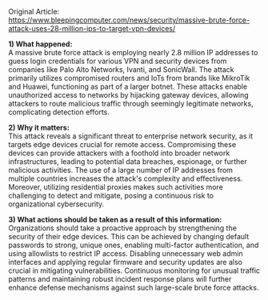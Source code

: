 Original Article: https://www.bleepingcomputer.com/news/security/massive-brute-force-attack-uses-28-million-ips-to-target-vpn-devices/

**1) What happened:**  
A massive brute force attack is employing nearly 2.8 million IP addresses to guess login credentials for various VPN and security devices from companies like Palo Alto Networks, Ivanti, and SonicWall. The attack primarily utilizes compromised routers and IoTs from brands like MikroTik and Huawei, functioning as part of a larger botnet. These attacks enable unauthorized access to networks by hijacking gateway devices, allowing attackers to route malicious traffic through seemingly legitimate networks, complicating detection efforts.

**2) Why it matters:**  
This attack reveals a significant threat to enterprise network security, as it targets edge devices crucial for remote access. Compromising these devices can provide attackers with a foothold into broader network infrastructures, leading to potential data breaches, espionage, or further malicious activities. The use of a large number of IP addresses from multiple countries increases the attack's complexity and effectiveness. Moreover, utilizing residential proxies makes such activities more challenging to detect and mitigate, posing a continuous risk to organizational cybersecurity.

**3) What actions should be taken as a result of this information:**  
Organizations should take a proactive approach by strengthening the security of their edge devices. This can be achieved by changing default passwords to strong, unique ones, enabling multi-factor authentication, and using allowlists to restrict IP access. Disabling unnecessary web admin interfaces and applying regular firmware and security updates are also crucial in mitigating vulnerabilities. Continuous monitoring for unusual traffic patterns and maintaining robust incident response plans will further enhance defense mechanisms against such large-scale brute force attacks.